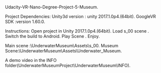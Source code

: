 Udacity-VR-Nano-Degree-Project-5-Museum.


Project Dependencies:
Unity3d version : unity 2017.1.0p4.(64bit).
GoogleVR SDK :version 1.60.0.

Instructions:
Open project in Unity 2017.1.0p4.(64bit).
Load s_00 scene .
Switch the build to Android.
Play Scene .
Enjoy.

Main scene :\UnderwaterMuseum\Assets\s_00.
Museum Scene:\UnderwaterMuseum\Assets\Underwater_Museum.


A demo video in the INFO folder(UnderwaterMuseumProject\UnderwaterMuseum\INFO).